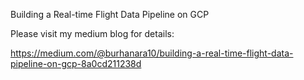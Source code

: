Building a Real-time Flight Data Pipeline on GCP

Please visit my medium blog for details:

https://medium.com/@burhanara10/building-a-real-time-flight-data-pipeline-on-gcp-8a0cd211238d
